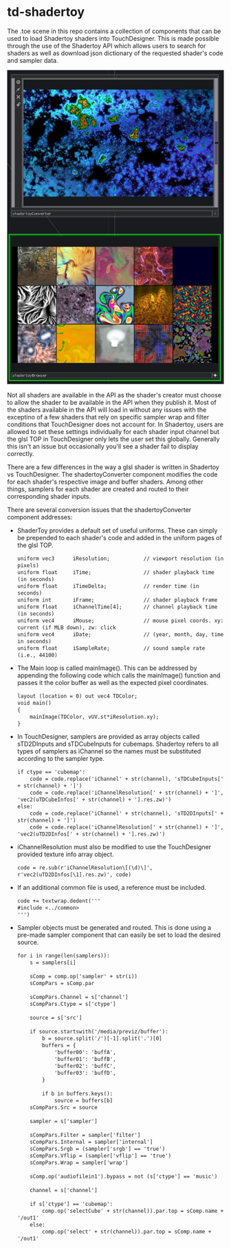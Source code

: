 # td-shadertoy

The .toe scene in this repo contains a collection of components that can be used to load Shadertoy shaders into TouchDesigner. This is made possible through the use of the Shadertoy API which allows users to search for shaders as well as download json dictionary of the requested shader's code and sampler data.

![Screenshot1](/images/screenshot1.jpg)

Not all shaders are available in the API as the shader's creator must choose to allow the shader to be available in the API when they publish it. Most of the shaders available in the API will load in without any issues with the exceptino of a few shaders that rely on specific sampler wrap and filter conditions that TouchDesigner does not account for. In Shadertoy, users are allowed to set these settings individually for each shader input channel but the glsl TOP in TouchDesigner only lets the user set this globally. Generally this isn't an issue but occasionally you'll see a shader fail to display correctly.

There are a few differences in the way a glsl shader is written in Shadertoy vs TouchDesigner. The shadertoyConverter component modifies the code for each shader's respective image and buffer shaders. Among other things, samplers for each shader are created and routed to their corresponding shader inputs.

There are several conversion issues that the shadertoyConverter component addresses:

- ShaderToy provides a default set of useful uniforms. These can simply be prepended to each shader's code and added in the uniform pages of the glsl TOP. 

	```
	uniform vec3      iResolution;           // viewport resolution (in pixels)
	uniform float     iTime;                 // shader playback time (in seconds)
	uniform float     iTimeDelta;            // render time (in seconds)
	uniform int       iFrame;                // shader playback frame
	uniform float     iChannelTime[4];       // channel playback time (in seconds)
	uniform vec4      iMouse;                // mouse pixel coords. xy: current (if MLB down), zw: click
	uniform vec4      iDate;                 // (year, month, day, time in seconds)
	uniform float     iSampleRate;           // sound sample rate (i.e., 44100)
	```

- The Main loop is called mainImage(). This can be addressed by appending the following code which calls the mainImage() function and passes it the color buffer as well as the expected pixel coordinates. 

	```
	layout (location = 0) out vec4 TDColor;
	void main()
	{
		mainImage(TDColor, vUV.st*iResolution.xy);
	}
	```

- In TouchDesigner, samplers are provided as array objects called sTD2DInputs and sTDCubeInputs for cubemaps. Shadertoy refers to all types of samplers as iChannel so the names must be substituted according to the sampler type. 

	```
	if ctype == 'cubemap':
		code = code.replace('iChannel' + str(channel), 'sTDCubeInputs[' + str(channel) + ']')
		code = code.replace('iChannelResolution[' + str(channel) + ']', 'vec2(uTDCubeInfos[' + str(channel) + '].res.zw)')
	else:
		code = code.replace('iChannel' + str(channel), 'sTD2DInputs[' + str(channel) + ']')
		code = code.replace('iChannelResolution[' + str(channel) + ']', 'vec2(uTD2DInfos[' + str(channel) + '].res.zw)')
	```

- iChannelResolution must also be modified to use the TouchDesigner provided texture info array object.

	```
	code = re.sub(r'iChannelResolution\[(\d)\]', r'vec2(uTD2DInfos[\1].res.zw)', code)
	```

- If an additional common file is used, a reference must be included.

	```
	code += textwrap.dedent('''
	#include <../common>
	''')
	```

- Sampler objects must be generated and routed. This is done using a pre-made sampler component that can easily be set to load the desired source.
	```
	for i in range(len(samplers)):
		s = samplers[i]

		sComp = comp.op('sampler' + str(i))
		sCompPars = sComp.par
		
		sCompPars.Channel = s['channel']
		sCompPars.Ctype = s['ctype']
		
		source = s['src']

		if source.startswith('/media/previz/buffer'):
			b = source.split('/')[-1].split('.')[0]
			buffers = {
				'buffer00': 'buffA',
				'buffer01': 'buffB',
				'buffer02': 'buffC',
				'buffer03': 'buffD',
			}

			if b in buffers.keys():
				source = buffers[b]
		sCompPars.Src = source
		
		sampler = s['sampler']
		
		sCompPars.Filter = sampler['filter']
		sCompPars.Internal = sampler['internal']
		sCompPars.Srgb = (sampler['srgb'] == 'true')
		sCompPars.Vflip = (sampler['vflip'] == 'true')
		sCompPars.Wrap = sampler['wrap']
		
		sComp.op('audiofilein1').bypass = not (s['ctype'] == 'music')

		channel = s['channel']

		if s['ctype'] == 'cubemap':
			comp.op('selectCube' + str(channel)).par.top = sComp.name + '/out1'
		else:
			comp.op('select' + str(channel)).par.top = sComp.name + '/out1'
	```
